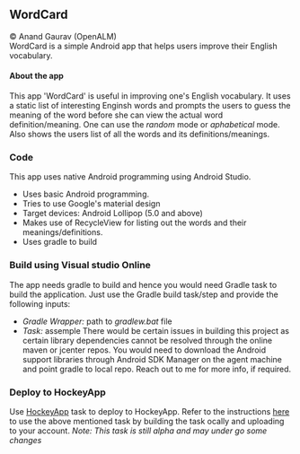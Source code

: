 ## WordCard  
&copy; Anand Gaurav (OpenALM)
<br>WordCard is a simple Android app that helps users improve their English vocabulary. 

#### About the app
This app 'WordCard' is useful in improving one's English vocabulary. It uses a static list of interesting Enginsh words and prompts the users to guess the meaning of the word before she can view the actual word definition/meaning.
One can use the *random* mode or *aphabetical* mode.
Also shows the users list of all the words and its definitions/meanings.

### Code
This app uses native Android programming using Android Studio. 
* Uses basic Android programming.
* Tries to use Google's material design
* Target devices: Android Lollipop (5.0 and above)
* Makes use of RecycleView for listing out the words and their meanings/definitions. 
* Uses gradle to build

### Build using Visual studio Online
The app needs gradle to build and hence you would need Gradle task to build the application. Just use the Gradle build task/step and provide the following inputs:
* *Gradle Wrapper:* path to *gradlew.bat* file 
* *Task:* assemple
There would be certain issues in building this project as certain library dependencies cannot be resolved through the online maven or jcenter repos. You would need to download the Android support libraries through Android SDK Manager on the agent machine and point gradle to local repo. 
Reach out to me for more info, if required.

### Deploy to HockeyApp
Use [HockeyApp](https://github.com/ashtom/vso-task-hockeyapp) task to deploy to HockeyApp.
Refer to the instructions [here](https://github.com/ashtom/vso-task-hockeyapp) to use the above mentioned task by building the task ocally and uploading to your account.
_*Note:* This task is still alpha and may under go some changes_



